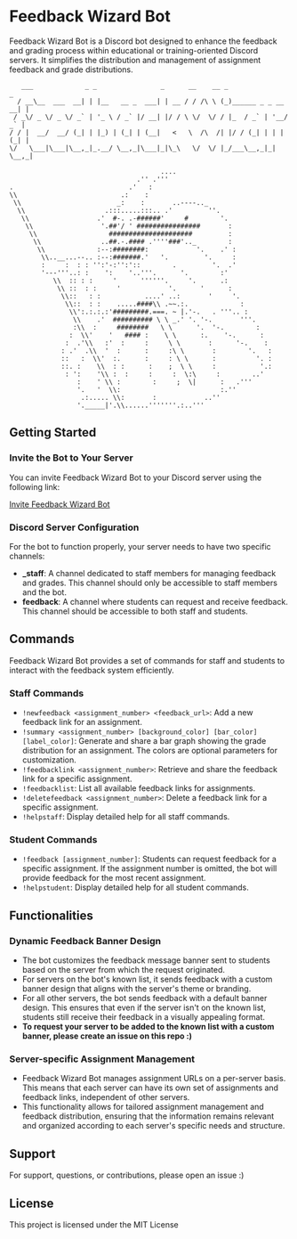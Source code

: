 # Feedback Wizard Bot

Feedback Wizard Bot is a Discord bot designed to enhance the feedback and grading process within educational or training-oriented Discord servers. It simplifies the distribution and management of assignment feedback and grade distributions.

```
   ___             _ _                _      __    __ _                  _ 
  / __\__  ___  __| | |__   __ _  ___| | __ / / /\ \ (_)______ _ _ __ __| |
 / _\/ _ \/ _ \/ _` | '_ \ / _` |/ __| |/ / \ \/  \/ / |_  / _` | '__/ _` |
/ / |  __/  __/ (_| | |_) | (_| | (__|   <   \  /\  /| |/ / (_| | | | (_| |
\/   \___|\___|\__,_|_.__/ \__,_|\___|_|\_\   \/  \/ |_/___\__,_|_|  \__,_|
                                                                           
                                      ....
                                .'' .'''
.                             .'   :
\\                          .:    :
 \\                        _:    :       ..----.._
  \\                    .:::.....:::.. .'         ''.
   \\                 .'  #-. .-######'     #        '.
    \\                 '.##'/ ' ################       :
     \\                  #####################         :
      \\               ..##.-.#### .''''###'.._        :
       \\             :--:########:            '.    .' :
        \\..__...--.. :--:#######.'   '.         '.     :
        :     :  : : '':'-:'':'::        .         '.  .'
        '---'''..: :    ':    '..'''.      '.        :'
           \\  :: : :     '      ''''''.     '.      .:
            \\ ::  : :     '            '.      '      :
             \\::   : :           ....' ..:       '     '.
              \\::  : :    .....####\\ .~~.:.             :
               \\':.:.:.:'#########.===. ~ |.'-.   . '''.. :
                \\    .'  ########## \ \ _.' '. '-.       '''.
                :\\  :     ########   \ \      '.  '-.        :
               :  \\'    '   #### :    \ \      :.    '-.      :
              :  .'\\   :'  :     :     \ \       :      '-.    :
             : .'  .\\  '  :      :     :\ \       :        '.   :
             ::   :  \\'  :.      :     : \ \      :          '. :
             ::. :    \\  : :      :    ;  \ \     :           '.:
              : ':    '\\ :  :     :     :  \:\     :        ..'
                 :    ' \\ :        :     ;  \|      :   .'''
                 '.   '  \\:                         :.''
                  .:..... \\:       :            ..''
                 '._____|'.\\......'''''''.:..'''
```
## Getting Started

### Invite the Bot to Your Server

You can invite Feedback Wizard Bot to your Discord server using the following link:

[Invite Feedback Wizard Bot](https://discord.com/api/oauth2/authorize?client_id=1209653579879555122&permissions=8&scope=bot)

### Discord Server Configuration

For the bot to function properly, your server needs to have two specific channels:

- **_staff**: A channel dedicated to staff members for managing feedback and grades. This channel should only be accessible to staff members and the bot.
- **feedback**: A channel where students can request and receive feedback. This channel should be accessible to both staff and students.

## Commands

Feedback Wizard Bot provides a set of commands for staff and students to interact with the feedback system efficiently.

### Staff Commands

- `!newfeedback <assignment_number> <feedback_url>`: Add a new feedback link for an assignment.
- `!summary <assignment_number> [background_color] [bar_color] [label_color]`: Generate and share a bar graph showing the grade distribution for an assignment. The colors are optional parameters for customization.
- `!feedbacklink <assignment_number>`: Retrieve and share the feedback link for a specific assignment.
- `!feedbacklist`: List all available feedback links for assignments.
- `!deletefeedback <assignment_number>`: Delete a feedback link for a specific assignment.
- `!helpstaff`: Display detailed help for all staff commands.

### Student Commands

- `!feedback [assignment_number]`: Students can request feedback for a specific assignment. If the assignment number is omitted, the bot will provide feedback for the most recent assignment.
- `!helpstudent`: Display detailed help for all student commands.

## Functionalities
### Dynamic Feedback Banner Design

- The bot customizes the feedback message banner sent to students based on the server from which the request originated.
- For servers on the bot's known list, it sends feedback with a custom banner design that aligns with the server's theme or branding.
- For all other servers, the bot sends feedback with a default banner design. This ensures that even if the server isn't on the known list, students still receive their feedback in a visually appealing format.
- **To request your server to be added to the known list with a custom banner, please create an issue on this repo :)**

### Server-specific Assignment Management

- Feedback Wizard Bot manages assignment URLs on a per-server basis. This means that each server can have its own set of assignments and feedback links, independent of other servers.
- This functionality allows for tailored assignment management and feedback distribution, ensuring that the information remains relevant and organized according to each server's specific needs and structure.

## Support

For support, questions, or contributions, please open an issue :)

## License

This project is licensed under the MIT License
